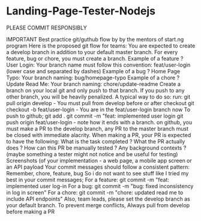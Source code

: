 # Landing-Page-Tester-Nodejs

PLEASE COMMIT RESPONSIBLY 

IMPORTANT Best practice git/guthub flow by by the mentors of start.ng program Here is the proposed git flow for teams: You are expected to create a develop branch in addition to your default master branch. For every feature, bug or chore, you must create a branch. Example of a feature ? User Login: Your branch name must follow this convention: feat/user-login (lower case and separated by dashes) Example of a bug ? Home Page Typo: Your branch naming: bug/homepage-typo Example of a chore ? Update Read Me: Your branch naming: chore/update-readme Create a branch on your local git and only push to that branch. If you push to any other branch, you will be heavily penalized. A typical way to do so: run: git pull origin develop - You must pull from develop before or after checkout git checkout -b feat/user-login - You are in the feat/user-login branch now To push to github; git add . git commit -m "feat: implemented user login git push origin feat/user-login - note how it ends with a branch. on github, you must make a PR to the develop branch, any PR to the master branch must be closed with immediate alacrity. When making a PR, your PR is expected to have the following: What is the task completed ? What the PR actually does ? How can this PR be manually tested ? Any background contexts ? (maybe something a tester might not notice and be useful for testing) Screenshots (of your implementation - a web page, a mobile app screen or an API payload Your commit messages should follow a consistent pattern: Remember, chore, feature, bug So i do not want to see stuff like I tried my best in your commit messages; For a feature: git commit -m "feat: implemented user log-in For a bug: git commit -m "bug: fixed inconsistency in log in screen" For a chore: git commit -m "chore: updated read me to include API endpoints" Also, team leads, please set the develop branch as your default branch. To prevent merge conflicts, Always pull from develop before making a PR
